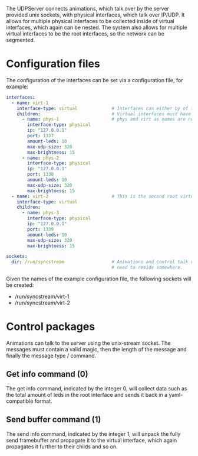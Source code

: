 The UDPServer connects animations, which talk over by the server provided unix sockets, with physical interfaces, which talk over IP/UDP. It allows for multiple physical interfaces to be collected inside of virtual interfaces, which again can be nested. The system also allows for multiple virtual interfaces to be the root interfaces, so the network can be segmented.

# Configuration files

The configuration of the interfaces can be set via a configuration file, for example:

```yaml
interfaces:
  - name: virt-1
    interface-type: virtual             # Interfaces can either by of type virtual or physical
    children:                           # Virtual interfaces must have children
      - name: phys-1                    # phys and virt as names are not required, currently primarily indicative.
        interface-type: physical
        ip: "127.0.0.1"
        port: 1337
        amount-leds: 10
        max-udp-size: 320
        max-brightness: 15
      - name: phys-2
        interface-type: physical
        ip: "127.0.0.1"
        port: 1338
        amount-leds: 10
        max-udp-size: 320
        max-brightness: 15
  - name: virt-2                        # This is the second root virtual interface.
    interface-type: virtual
    children:
      - name: phys-3
        interface-type: physical
        ip: "127.0.0.1"
        port: 1339
        amount-leds: 10
        max-udp-size: 320
        max-brightness: 15

sockets:
  dir: /run/syncstream                  # Animations and control talk via unix sockets to the server, and these sockets
                                        # need to reside somewhere.
```

Given the names of the example configuration file, the following sockets will be created:

- /run/syncstream/virt-1
- /run/syncstream/virt-2

# Control packages

Animations can talk to the server using the unix-stream socket. The messages must contain a valid magic, then the length of the message and finally the message type / command.

## Get info command (0)

The get info command, indicated by the integer 0, will collect data such as the total amount of leds in the root interface and sends it back in a yaml-compatible format.

## Send buffer command (1)
The send info command, indicated by the integer 1, will unpack the fully send framebuffer and propagate it to the virtual interface, which again propagates it further to their childs and so on. 
